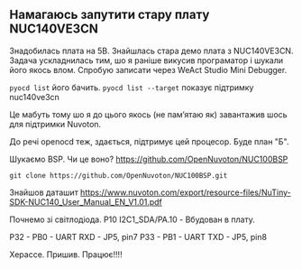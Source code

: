 ## Намагаюсь запутити стару плату NUC140VE3CN

Знадобилась плата на 5В. Знайшлась стара демо плата з NUC140VE3CN.
Задача ускладнилась тим, шо я раніше викусив програматор і шукали його якось влом.
Спробую записати через WeAct Studio Mini Debugger.

`pyocd list` його бачить.
`pyocd list --target` показує підтримку nuc140ve3cn

Це мабуть тому шо я до цього якось (не памʼятаю як) завантажив шось для підтримки Nuvoton.

До речі openocd теж, здається, підтримує цей процесор. Буде план "Б".

Шукаємо BSP.
Чи це воно? https://github.com/OpenNuvoton/NUC100BSP

```
git clone https://github.com/OpenNuvoton/NUC100BSP.git
```

Знайшов даташит
https://www.nuvoton.com/export/resource-files/NuTiny-SDK-NUC140_User_Manual_EN_V1.01.pdf

Почнемо зі світлодіода.
P10  I2C1_SDA/PA.10  - Вбудован в плату.

P32 - PB0 - UART RXD  - JP5, pin7
P33 - PB1 - UART TXD  - JP5, pin8

Херассе. Пришив. Працює!!!!

